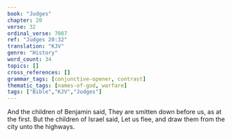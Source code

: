 ```yaml
---
book: "Judges"
chapter: 20
verse: 32
ordinal_verse: 7087
ref: "Judges 20:32"
translation: "KJV"
genre: "History"
word_count: 34
topics: []
cross_references: []
grammar_tags: [conjunctive-opener, contrast]
thematic_tags: [names-of-god, warfare]
tags: ["Bible","KJV","Judges"]
---
```

And the children of Benjamin said, They are smitten down before us, as at the first. But the children of Israel said, Let us flee, and draw them from the city unto the highways.

